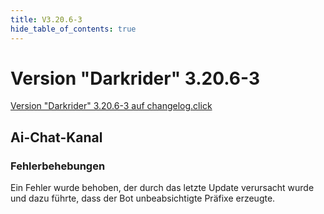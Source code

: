 ```yaml
---
title: V3.20.6-3
hide_table_of_contents: true
---
```

# Version "Darkrider" 3.20.6-3
[Version "Darkrider" 3.20.6-3 auf changelog.click](https://scnx.app/de/changelogs/beta-v3.20.6-3)

## Ai-Chat-Kanal

### Fehlerbehebungen
Ein Fehler wurde behoben, der durch das letzte Update verursacht wurde und dazu führte, dass der Bot unbeabsichtigte Präfixe erzeugte.
